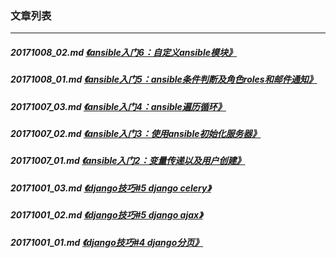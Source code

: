 ### 文章列表
---
##### 20171008_02.md [《ansible入门6：自定义ansible模块》](20171008_02.md)
##### 20171008_01.md [《ansible入门5：ansible条件判断及角色roles和邮件通知》](20171008_01.md)
##### 20171007_03.md [《ansible入门4：ansible遍历循环》](20171007_03.md)
##### 20171007_02.md [《ansible入门3：使用ansible初始化服务器》](20171007_02.md)
##### 20171007_01.md [《ansible入门2：变量传递以及用户创建》](20171007_01.md)
##### 20171001_03.md [《django技巧#5 django celery》](20171001_03.md)
##### 20171001_02.md [《django技巧#5 django ajax》](20171001_02.md)
##### 20171001_01.md [《django技巧#4 django分页》](20171001_01.md)